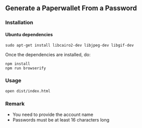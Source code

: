 ## Generate a Paperwallet From a Password

### Installation
#### Ubuntu dependencies
```
sudo apt-get install libcairo2-dev libjpeg-dev libgif-dev
```

Once the dependencies are installed, do:

    npm install
    npm run browserify

### Usage

    open dist/index.html

### Remark

* You need to provide the account name
* Passwords must be at least 16 characters long
